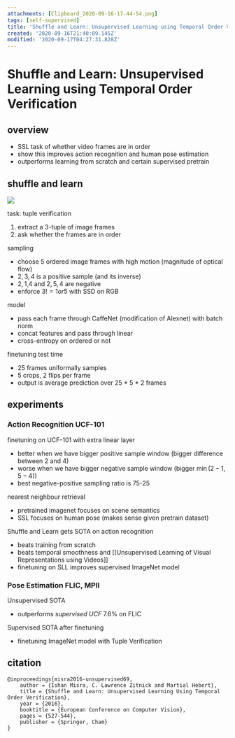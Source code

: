 ```yaml
---
attachments: [Clipboard_2020-09-16-17-44-54.png]
tags: [self-supervised]
title: 'Shuffle and Learn: Unsupervised Learning using Temporal Order Verification'
created: '2020-09-16T21:40:09.145Z'
modified: '2020-09-17T04:27:31.828Z'
---
```


# Shuffle and Learn: Unsupervised Learning using Temporal Order Verification

## overview

- SSL task of whether video frames are in order
- show this improves action recognition and human pose estimation
- outperforms learning from scratch and certain supervised pretrain

## shuffle and learn

![](@attachment/Clipboard_2020-09-16-17-44-54.png)

task: tuple verification
1. extract a 3-tuple of image frames
2. ask whether the frames are in order

sampling
- choose 5 ordered image frames with high motion (magnitude of optical flow)
- $2, 3, 4$ is a positive sample (and its inverse)
- $2, 1¸ 4$ and $2, 5, 4$ are negative
- enforce $3 != 1 or 5$ with SSD on RGB

model
- pass each frame through CaffeNet (modification of Alexnet) with batch norm
- concat features and pass through linear 
- cross-entropy on ordered or not

finetuning test time
- 25 frames uniformally samples
- 5 crops, 2 flips per frame
- output is average prediction over 25 * 5 * 2 frames

## experiments

### Action Recognition UCF-101

finetuning on UCF-101 with extra linear layer
- better when we have bigger positive sample window (bigger difference between $2$ and $4$)
- worse when we have bigger negative sample window (bigger $\min(2 - 1, 5 - 4)$)
- best negative-positive sampling ratio is 75-25

nearest neighbour retrieval
- pretrained imagenet focuses on scene semantics
- SSL focuses on human pose (makes sense given pretrain dataset)

Shuffle and Learn gets SOTA on action recognition 
- beats training from scratch
- beats temporal smoothness and [[Unsupervised Learning of Visual Representations using Videos]]
- finetuning on SLL improves supervised ImageNet model 

### Pose Estimation FLIC, MPII

Unsupervised SOTA
- outperforms *supervised UCF* $7.6\%$ on FLIC

Supervised SOTA after finetuning 
- finetuning ImageNet model with Tuple Verification


## citation

```
@inproceedings{misra2016-unsupervised69,
    author = {Ishan Misra, C. Lawrence Zitnick and Martial Hebert},
    title = {Shuffle and Learn: Unsupervised Learning Using Temporal Order Verification},
    year = {2016},
    booktitle = {European Conference on Computer Vision},
    pages = {527-544},
    publisher = {Springer, Cham}
}
```
